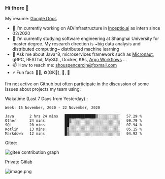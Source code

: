 ### Hi there 👋

My resume: [Google Docs](https://docs.google.com/document/d/1o7iQKDF-_HZUHg6cGiCSl6txrcuQ2tbQttHFFAUeRhc/edit?usp=sharing)

- 🔭 I’m currently working on AD/Infrastructure in [Inceptio.ai](https://www.inceptio.ai/) as intern since 02/2020
- 🌱 I’m currently studying software engineering at Shanghai University for master degree. My research direction is ~big data analysis and distributed computing~ distributed machine learning
- 💬 Ask me about Java^8, microservices framework such as [Micronaut](http://micronaut.io/), gRPC, RESTful, MySQL, Docker, K8s, [Argo Workflows](https://argoproj.github.io/argo/) ...
- 📫 How to reach me: shouspencercjh@foxmail.com
- ⚡ Fun fact: 🚴‍♂️, ⚽(GK🥅), 🏓, 🏸

I’m not active on Github but often participate in the discussion of some issues about projects my team using:

Wakatime (Last 7 Days from Yesterday) :

<!--START_SECTION:waka-->
```text
Week: 15 November, 2020 - 22 November, 2020

Java       2 hrs 24 mins   ██████████████▒░░░░░░░░░░   57.29 % 
Other      24 mins         ██▒░░░░░░░░░░░░░░░░░░░░░░   09.79 % 
SQL        20 mins         ██░░░░░░░░░░░░░░░░░░░░░░░   07.94 % 
Kotlin     13 mins         █▒░░░░░░░░░░░░░░░░░░░░░░░   05.15 % 
Markdown   12 mins         █▒░░░░░░░░░░░░░░░░░░░░░░░   04.92 % 
```
<!--END_SECTION:waka-->

Gitee:

![gitee contribution graph](https://i.loli.net/2020/08/04/gGf4lVtUxZ1nsae.png)

Private Gitlab

![image.png](https://i.loli.net/2020/08/28/iX5uhVyczxaG2Bn.png)
